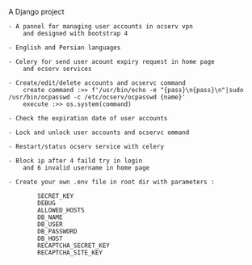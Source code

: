A Django project

    - A pannel for managing user accounts in ocserv vpn 
        and designed with bootstrap 4
    
    - English and Persian languages 
    
    - Celery for send user acount expiry request in home page 
        and ocserv services 

    - Create/edit/delete accounts and ocservc command 
        create command :>> f'/usr/bin/echo -e "{pass}\n{pass}\n"|sudo /usr/bin/ocpasswd -c /etc/ocserv/ocpasswd {name}'
        execute :>> os.system(command)

    - Check the expiration date of user accounts

    - Lock and unlock user accounts and ocservc ommand
    
    - Restart/status ocserv service with celery

    - Block ip after 4 faild try in login  
        and 6 invalid username in home page

    - Create your own .env file in root dir with parameters :

            SECRET_KEY
            DEBUG
            ALLOWED_HOSTS
            DB_NAME
            DB_USER
            DB_PASSWORD
            DB_HOST
            RECAPTCHA_SECRET_KEY
            RECAPTCHA_SITE_KEY


    




